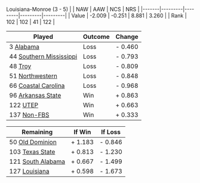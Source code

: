 Louisiana-Monroe (3 - 5)
|       |   NAW   |   AAW   |   NCS   |   NRS   |
|-------|---------|---------|---------|---------|
| Value |  -2.009 |  -0.251 |   8.881 |   3.260 |
| Rank  |     102 |     102 |      41 |     122 |

| Played                    | Outcome    |  Change  |
|---------------------------|------------|----------|
|   3 [Alabama               ](Alabama.md)| Loss       | -  0.460 |
|  44 [Southern Mississippi  ](SouthernMississippi.md)| Loss       | -  0.793 |
|  48 [Troy                  ](Troy.md)| Loss       | -  0.809 |
|  51 [Northwestern          ](Northwestern.md)| Loss       | -  0.848 |
|  66 [Coastal Carolina      ](CoastalCarolina.md)| Loss       | -  0.968 |
|  96 [Arkansas State        ](ArkansasState.md)| Win        | +  0.863 |
| 122 [UTEP                  ](UTEP.md)| Win        | +  0.663 |
| 137 [Non-FBS               ](NonFBS.md)| Win        | +  0.333 |

| Remaining                 |  If Win  |  If Loss |
|---------------------------|----------|----------|
|  50 [Old Dominion          ](OldDominion.md)| +  1.183 | -  0.846 |
| 103 [Texas State           ](TexasState.md)| +  0.813 | -  1.230 |
| 121 [South Alabama         ](SouthAlabama.md)| +  0.667 | -  1.499 |
| 127 [Louisiana             ](Louisiana.md)| +  0.598 | -  1.673 |

